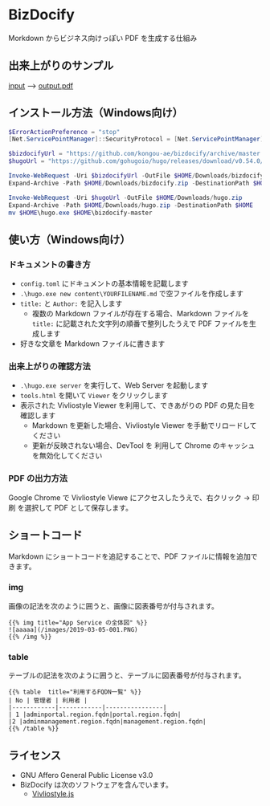 # BizDocify

Morkdown からビジネス向けっぽい PDF を生成する仕組み

## 出来上がりのサンプル

[input](https://github.com/kongou-ae/bizdocify/tree/master/sample/content) --> [output.pdf](https://github.com/kongou-ae/bizdocify/raw/master/sample/output.pdf)

## インストール方法（Windows向け）

```powershell
$ErrorActionPreference = "stop"
[Net.ServicePointManager]::SecurityProtocol = [Net.ServicePointManager]::SecurityProtocol -bor [Net.SecurityProtocolType]::Tls12

$bizdocifyUrl = "https://github.com/kongou-ae/bizdocify/archive/master.zip"
$hugoUrl = "https://github.com/gohugoio/hugo/releases/download/v0.54.0/hugo_extended_0.54.0_Windows-64bit.zip"

Invoke-WebRequest -Uri $bizdocifyUrl -OutFile $HOME/Downloads/bizdocify.zip
Expand-Archive -Path $HOME/Downloads/bizdocify.zip -DestinationPath $HOME

Invoke-WebRequest -Uri $hugoUrl -OutFile $HOME/Downloads/hugo.zip
Expand-Archive -Path $HOME/Downloads/hugo.zip -DestinationPath $HOME
mv $HOME\hugo.exe $HOME\bizdocify-master
```

## 使い方（Windows向け）

### ドキュメントの書き方

- `config.toml` にドキュメントの基本情報を記載します
- `.\hugo.exe new content\YOURFILENAME.md` で空ファイルを作成します
- `title:` と `Author:` を記入します
    - 複数の Markdown ファイルが存在する場合、Markdown ファイルを `title:` に記載された文字列の順番で整列したうえで PDF ファイルを生成します
- 好きな文章を Markdown ファイルに書きます

### 出来上がりの確認方法

- `.\hugo.exe server` を実行して、Web Server を起動します
- `tools.html` を開いて `Viewer` をクリックします
- 表示された Vivliostyle Viewer を利用して、できあがりの PDF の見た目を確認します
    - Markdown を更新した場合、Vivliostyle Viewer を手動でリロードしてください
    - 更新が反映されない場合、DevTool を 利用して Chrome のキャッシュを無効化してください

### PDF の出力方法

Google Chrome で Vivliostyle Viewe にアクセスしたうえで、右クリック → 印刷 を選択して PDF として保存します。

## ショートコード

Markdown にショートコードを追記することで、PDF ファイルに情報を追加できます。

### img

画像の記法を次のように囲うと、画像に図表番号が付与されます。

```
{{% img title="App Service の全体図" %}}
![aaaaa](/images/2019-03-05-001.PNG)
{{% /img %}}
```

### table

テーブルの記法を次のように囲うと、テーブルに図表番号が付与されます。

```
{{% table  title="利用するFQDN一覧" %}}
| No | 管理者 | 利用者 |
|------------|------------|----------------|
| 1 |adminportal.region.fqdn|portal.region.fqdn|
|2 |adminmanagement.region.fqdn|management.region.fqdn|
{{% /table %}}
```

## ライセンス

- GNU Affero General Public License v3.0
- BizDocify は次のソフトウェアを含んでいます。
    - [Vivliostyle.js](https://github.com/vivliostyle/vivliostyle.js)
